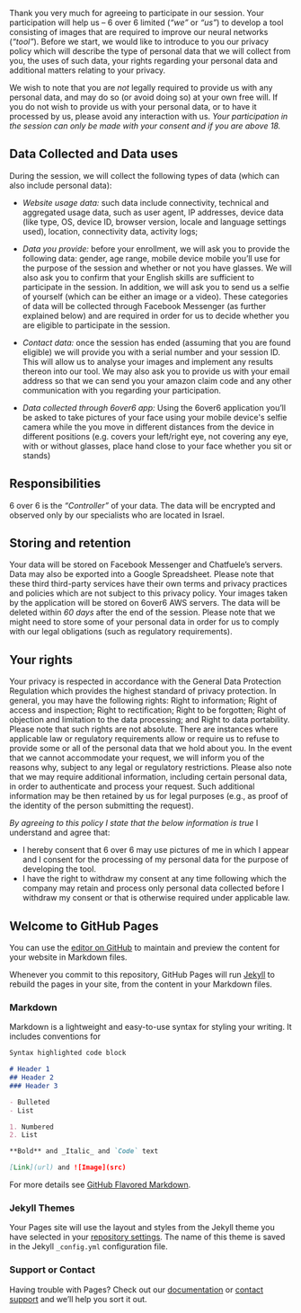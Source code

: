 Thank you very much for agreeing to participate in our session. Your participation will help us – 6 over 6 limited (*“we”* or *“us”*) to develop a tool consisting of images that are required to improve our neural networks (*“tool”*). Before we start, we would like to introduce to you our privacy policy which will describe the type of personal data that we will collect from you, the uses of such data, your rights regarding your personal data and additional matters relating to your privacy.  

We wish to note that you are *not* legally required to provide us with any personal data, and may do so (or avoid doing so) at your own free will. If you do not wish to provide us with your personal data, or to have it processed by us, please avoid any interaction with us. *Your participation in the session can only be made with your consent and if you are above 18.*

## Data Collected and Data uses
During the session, we will collect the following types of data (which can also include personal data):

-	*Website usage data:* such data include connectivity, technical and aggregated usage data, such as user agent, IP addresses, device data (like type, OS, device ID, browser version, locale and language settings used), location, connectivity data, activity logs; 

-	*Data you provide:* before your enrollment, we will ask you to provide the following data: gender, age range, mobile device mobile you’ll use for the purpose of the session and whether or not you have glasses. We will also ask you to confirm that your English skills are sufficient to participate in the session. In addition, we will ask you to send us a selfie of yourself (which can be either an image or a video). These categories of data will be collected through Facebook Messenger (as further explained below) and  are required in order for us to decide whether you are eligible to participate in the session.

-	*Contact data:* once the session has ended (assuming that you are found eligible) we will provide you with a serial number and your session ID. This will allow us to analyse your images and implement any results thereon into our tool. We may also ask you to provide us with your email address so that we can send you your amazon claim code and any other communication with you regarding your participation. 

-	*Data collected through 6over6 app:* Using the 6over6 application you’ll be asked to take pictures of your face using your mobile device's selfie camera while the you move in different distances from the device in different positions (e.g. covers your left/right eye, not covering any eye, with or without glasses, place hand close to your face whether you sit or stands)

## Responsibilities
6 over 6 is the *“Controller”* of your data. The data will be encrypted and observed only by our specialists who are located in Israel. 

## Storing and retention
Your data will be stored on Facebook Messenger and Chatfuele’s servers. Data may also be exported into a Google Spreadsheet. Please note that these third third-party services have their own  terms and privacy practices and policies which are not subject to this privacy policy. Your images taken by the application will be stored on 6over6 AWS servers. The data will be deleted within *60 days* after the end of the session. Please note that we might need to store some of your personal data in order for us to comply with our legal obligations (such as regulatory requirements).

## Your rights  
Your privacy is respected in accordance with the General Data Protection Regulation which provides the highest standard of privacy protection. In general, you may have the following rights: Right to information; Right of access and inspection; Right to rectification; Right to be forgotten; Right of objection and limitation to the data processing; and Right to data portability. Please note that such rights are not absolute. There are instances where applicable law or regulatory requirements allow or require us to refuse to provide some or all of the personal data that we hold about you. In the event that we cannot accommodate your request, we will inform you of the reasons why, subject to any legal or regulatory restrictions.
Please also note that we may require additional information, including certain personal data, in order to authenticate and process your request. Such additional information may be then retained by us for legal purposes (e.g., as proof of the identity of the person submitting the request).

*By agreeing to this policy I state that the below information is true*  I understand and agree that:

*	I hereby consent that 6 over 6 may use pictures of me in which I appear and I consent for the processing of my personal data for the purpose of developing the tool. 
*	I have the right to withdraw my consent at any time following which the company may retain and process only personal data collected before I withdraw my consent or that is otherwise required under applicable law.

## Welcome to GitHub Pages

You can use the [editor on GitHub](https://github.com/itkau/6over6privacypolicy/edit/gh-pages/index.md) to maintain and preview the content for your website in Markdown files.

Whenever you commit to this repository, GitHub Pages will run [Jekyll](https://jekyllrb.com/) to rebuild the pages in your site, from the content in your Markdown files.

### Markdown

Markdown is a lightweight and easy-to-use syntax for styling your writing. It includes conventions for

```markdown
Syntax highlighted code block

# Header 1
## Header 2
### Header 3

- Bulleted
- List

1. Numbered
2. List

**Bold** and _Italic_ and `Code` text

[Link](url) and ![Image](src)
```

For more details see [GitHub Flavored Markdown](https://guides.github.com/features/mastering-markdown/).

### Jekyll Themes

Your Pages site will use the layout and styles from the Jekyll theme you have selected in your [repository settings](https://github.com/itkau/6over6privacypolicy/settings). The name of this theme is saved in the Jekyll `_config.yml` configuration file.

### Support or Contact

Having trouble with Pages? Check out our [documentation](https://docs.github.com/categories/github-pages-basics/) or [contact support](https://support.github.com/contact) and we’ll help you sort it out.
